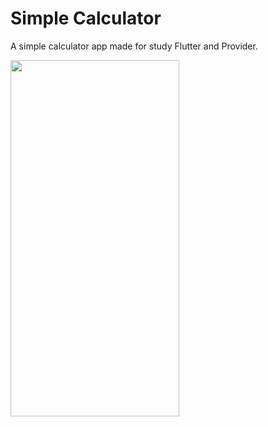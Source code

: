 # Simple Calculator

A simple calculator app made for study Flutter and Provider.

<img src="images/calculator_screen" width="270" height="570">